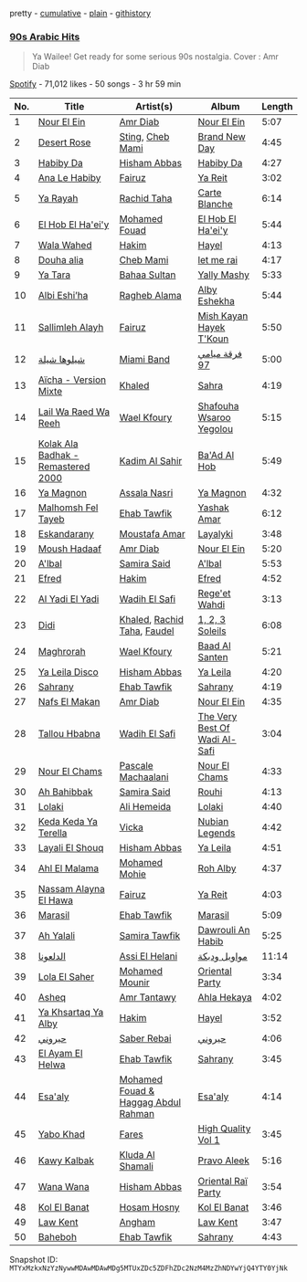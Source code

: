pretty - [cumulative](/playlists/cumulative/37i9dQZF1DXaHuo0R6jTxZ.md) - [plain](/playlists/plain/37i9dQZF1DXaHuo0R6jTxZ) - [githistory](https://github.githistory.xyz/mackorone/spotify-playlist-archive/blob/main/playlists/plain/37i9dQZF1DXaHuo0R6jTxZ)

### [90s Arabic Hits](https://open.spotify.com/playlist/37i9dQZF1DXaHuo0R6jTxZ)

> Ya Wailee! Get ready for some serious 90s nostalgia\. Cover : Amr Diab

[Spotify](https://open.spotify.com/user/spotify) - 71,012 likes - 50 songs - 3 hr 59 min

| No. | Title | Artist(s) | Album | Length |
|---|---|---|---|---|
| 1 | [Nour El Ein](https://open.spotify.com/track/3ZTuYuaV1fhdNnuIBuzTYy) | [Amr Diab](https://open.spotify.com/artist/5abSRg0xN1NV3gLbuvX24M) | [Nour El Ein](https://open.spotify.com/album/3qZ0kZ8d3F8EpvEyx0yemA) | 5:07 |
| 2 | [Desert Rose](https://open.spotify.com/track/4WhyHQ2BXi2VU1iaFbF6jv) | [Sting](https://open.spotify.com/artist/0Ty63ceoRnnJKVEYP0VQpk), [Cheb Mami](https://open.spotify.com/artist/6vZXamchcIOKzC1c3Elp4J) | [Brand New Day](https://open.spotify.com/album/1r6NoADkFvVSpyFnJjcuLe) | 4:45 |
| 3 | [Habiby Da](https://open.spotify.com/track/5N0w2n2B3OzvBZv4WjcVyA) | [Hisham Abbas](https://open.spotify.com/artist/6OQ7sfN0G1E2pZMhYW9wjG) | [Habiby Da](https://open.spotify.com/album/4L55wqHzJVwxNDHSqapcEt) | 4:27 |
| 4 | [Ana Le Habiby](https://open.spotify.com/track/7cjCNwAwKNjgxfjt1TzK4e) | [Fairuz](https://open.spotify.com/artist/0dwFxqYkvZLSA6U6XfQcDV) | [Ya Reit](https://open.spotify.com/album/10Vt1wAg974t1k5A8Z1jwp) | 3:02 |
| 5 | [Ya Rayah](https://open.spotify.com/track/57vLKSsU2gUirCUpUttlX2) | [Rachid Taha](https://open.spotify.com/artist/2URqJkDiySO0FRiAUq75FV) | [Carte Blanche](https://open.spotify.com/album/7focbr8gdZ0kgWDueX6rrF) | 6:14 |
| 6 | [El Hob El Ha'ei'y](https://open.spotify.com/track/3hQT53VbsScHcmOgZZs9I7) | [Mohamed Fouad](https://open.spotify.com/artist/4FzNAmPr13nex81xINu16D) | [El Hob El Ha'ei'y](https://open.spotify.com/album/1rBP7yd7cCeXPrH2CveD75) | 5:44 |
| 7 | [Wala Wahed](https://open.spotify.com/track/46lLvTPvCHDHKmxb33cSta) | [Hakim](https://open.spotify.com/artist/1xCRJ0XrcQKEkjk50ILWbt) | [Hayel](https://open.spotify.com/album/7aNsmE7MTPD6xH4QVCB5NW) | 4:13 |
| 8 | [Douha alia](https://open.spotify.com/track/2iz9jESHTKPur1zuTzJkru) | [Cheb Mami](https://open.spotify.com/artist/6vZXamchcIOKzC1c3Elp4J) | [let me rai](https://open.spotify.com/album/2ZjDMSjs84eCv6SVGvxExW) | 4:17 |
| 9 | [Ya Tara](https://open.spotify.com/track/1qzVBmXs4OeL8nwl7bZIMf) | [Bahaa Sultan](https://open.spotify.com/artist/2KJgliIl1dMyeOMyCcnYv7) | [Yally Mashy](https://open.spotify.com/album/3axL9aPebifeaGhmtmPbKM) | 5:33 |
| 10 | [Albi Eshi’ha](https://open.spotify.com/track/4xSukcHWU8LrtWSTjOInpM) | [Ragheb Alama](https://open.spotify.com/artist/6uOgBVYHvqTGAQ5iVHDVT7) | [Alby Eshekha](https://open.spotify.com/album/75u5u50zTx0gw9RwVtwt90) | 5:44 |
| 11 | [Sallimleh Alayh](https://open.spotify.com/track/2gVHZ9GmBjUX76jaI2syD7) | [Fairuz](https://open.spotify.com/artist/0dwFxqYkvZLSA6U6XfQcDV) | [Mish Kayan Hayek T'Koun](https://open.spotify.com/album/2ghb9Yy8zjyrgamm3SRzdI) | 5:50 |
| 12 | [شيلوها شيلة](https://open.spotify.com/track/3iYoF9GwlwE3G4ENzgTXAE) | [Miami Band](https://open.spotify.com/artist/7urgxIOb5HPPtP2ZL86BU0) | [فرقة ميامي 97](https://open.spotify.com/album/4UTxsJ5iFvHIRh8ZOPMOIQ) | 5:00 |
| 13 | [Aïcha \- Version Mixte](https://open.spotify.com/track/59TEwguuXqdtjUrdG5trEa) | [Khaled](https://open.spotify.com/artist/28ztjHIXceRRntmTUfnmUX) | [Sahra](https://open.spotify.com/album/0XID5D29qdqciKjMBsySwH) | 4:19 |
| 14 | [Lail Wa Raed Wa Reeh](https://open.spotify.com/track/0J49Oq7Y8O4CSbdZeEVSBT) | [Wael Kfoury](https://open.spotify.com/artist/09A6IffSw0t8L8sfuOCVws) | [Shafouha Wsaroo Yegolou](https://open.spotify.com/album/6EXBTvB64hbk2R6jtFiaVu) | 5:15 |
| 15 | [Kolak Ala Badhak \- Remastered 2000](https://open.spotify.com/track/2sFFcde1ToI6DVCzvWwePM) | [Kadim Al Sahir](https://open.spotify.com/artist/5FXMkwsloHI5c05GIkWpuK) | [Ba'Ad Al Hob](https://open.spotify.com/album/2Ro807NACs4StaffbQUd8A) | 5:49 |
| 16 | [Ya Magnon](https://open.spotify.com/track/0Tiq0Glqoi6AFMpiLRLX8M) | [Assala Nasri](https://open.spotify.com/artist/6MQnUjIjnIOfHDFzqBJOAl) | [Ya Magnon](https://open.spotify.com/album/3hFgffTpdfDu4y3fOnOs7X) | 4:32 |
| 17 | [Malhomsh Fel Tayeb](https://open.spotify.com/track/6amGvLtCwPRzsXvra8toV8) | [Ehab Tawfik](https://open.spotify.com/artist/7AuBGlcUaHok37yr6u963C) | [Yashak Amar](https://open.spotify.com/album/0TiLIrZnWWOfbQekPaINIi) | 6:12 |
| 18 | [Eskandarany](https://open.spotify.com/track/7ASLjRJBMltLFRyDKmOdbo) | [Moustafa Amar](https://open.spotify.com/artist/138TnQ2OZ2ObFHOjKASDvC) | [Layalyki](https://open.spotify.com/album/4GrJfxi95PEpCKmi2WVZGq) | 3:48 |
| 19 | [Moush Hadaaf](https://open.spotify.com/track/3pozehDmGhW7KSCbYbDW6j) | [Amr Diab](https://open.spotify.com/artist/5abSRg0xN1NV3gLbuvX24M) | [Nour El Ein](https://open.spotify.com/album/3qZ0kZ8d3F8EpvEyx0yemA) | 5:20 |
| 20 | [A'lbal](https://open.spotify.com/track/6HwrjWRXfzSV4fKiaDOYU5) | [Samira Said](https://open.spotify.com/artist/5zHWEsVHtXWQRxPqwJdUYD) | [A'lbal](https://open.spotify.com/album/3pDNPqfo5RZHTFU5Rdw2r0) | 5:53 |
| 21 | [Efred](https://open.spotify.com/track/2G9gFbESJG8K8PmrPrxBDI) | [Hakim](https://open.spotify.com/artist/1xCRJ0XrcQKEkjk50ILWbt) | [Efred](https://open.spotify.com/album/65MdcRzosUdJ58PtZWBqCI) | 4:52 |
| 22 | [Al Yadi El Yadi](https://open.spotify.com/track/5hiKdaRmjW8fIGECdVnFfe) | [Wadih El Safi](https://open.spotify.com/artist/3f4YDbTkTN4DzVFodIBS8Z) | [Rege'et Wahdi](https://open.spotify.com/album/6I8DNMW2zCWzt0JM2lSOzx) | 3:13 |
| 23 | [Didi](https://open.spotify.com/track/39GNZAuUKTvX1sSEfMUKGf) | [Khaled](https://open.spotify.com/artist/28ztjHIXceRRntmTUfnmUX), [Rachid Taha](https://open.spotify.com/artist/2URqJkDiySO0FRiAUq75FV), [Faudel](https://open.spotify.com/artist/3z7JrEEE9McrDXpYigPncZ) | [1, 2, 3 Soleils](https://open.spotify.com/album/6z2xalLZtysIZqpQJNkRUO) | 6:08 |
| 24 | [Maghrorah](https://open.spotify.com/track/3GjTCj3ca0XlIVs6wGyWwD) | [Wael Kfoury](https://open.spotify.com/artist/09A6IffSw0t8L8sfuOCVws) | [Baad Al Santen](https://open.spotify.com/album/6XuB4Rlnkf3V0bIlaLyCVd) | 5:21 |
| 25 | [Ya Leila Disco](https://open.spotify.com/track/04IvZrvzumdtX3sH2AmHXG) | [Hisham Abbas](https://open.spotify.com/artist/6OQ7sfN0G1E2pZMhYW9wjG) | [Ya Leila](https://open.spotify.com/album/651XwngqHNHNhwEsvOUL10) | 4:20 |
| 26 | [Sahrany](https://open.spotify.com/track/0Ky7MMa6YeAXNofU3F1hoe) | [Ehab Tawfik](https://open.spotify.com/artist/7AuBGlcUaHok37yr6u963C) | [Sahrany](https://open.spotify.com/album/5uHM1w5ArPnv1foKaRqoiI) | 4:19 |
| 27 | [Nafs El Makan](https://open.spotify.com/track/2XPnzYLx2hLHVLz6REezsr) | [Amr Diab](https://open.spotify.com/artist/5abSRg0xN1NV3gLbuvX24M) | [Nour El Ein](https://open.spotify.com/album/3qZ0kZ8d3F8EpvEyx0yemA) | 4:35 |
| 28 | [Tallou Hbabna](https://open.spotify.com/track/3vvOccEtVWGrNbPaUsyNso) | [Wadih El Safi](https://open.spotify.com/artist/3f4YDbTkTN4DzVFodIBS8Z) | [The Very Best Of Wadi Al\-Safi](https://open.spotify.com/album/2LEdgefrrQ0KRSUpT6Cnh9) | 3:04 |
| 29 | [Nour El Chams](https://open.spotify.com/track/6aza2wOUMcyM46Jx4aFHeH) | [Pascale Machaalani](https://open.spotify.com/artist/4BwpexsYvb32ZgJJsR9jP9) | [Nour El Chams](https://open.spotify.com/album/6eugJv6YMD7lrYasmyOWOf) | 4:33 |
| 30 | [Ah Bahibbak](https://open.spotify.com/track/4ZOwcp2U8eyz5SlOddYzIc) | [Samira Said](https://open.spotify.com/artist/5zHWEsVHtXWQRxPqwJdUYD) | [Rouhi](https://open.spotify.com/album/4qcW7uuWQxP5ueJBgXOBnr) | 4:13 |
| 31 | [Lolaki](https://open.spotify.com/track/3U3Mg8TxGphsn6xOXGHyQl) | [Ali Hemeida](https://open.spotify.com/artist/3sJXlwYQKVSrx9BJj0o9Af) | [Lolaki](https://open.spotify.com/album/5lysbcklI2aaHzhUqPULow) | 4:40 |
| 32 | [Keda Keda Ya Terella](https://open.spotify.com/track/3wlbAd9KLt8UcaZk0Vq5XB) | [Vicka](https://open.spotify.com/artist/1DvYjKqpI2Y3xP0hsqt29n) | [Nubian Legends](https://open.spotify.com/album/2tkQvpsJdhTkF11z83PPuf) | 4:42 |
| 33 | [Layali El Shouq](https://open.spotify.com/track/1qQzDpRp5r54W6qdCWW0VX) | [Hisham Abbas](https://open.spotify.com/artist/6OQ7sfN0G1E2pZMhYW9wjG) | [Ya Leila](https://open.spotify.com/album/651XwngqHNHNhwEsvOUL10) | 4:51 |
| 34 | [Ahl El Malama](https://open.spotify.com/track/5ROxylabINxB4l9Y6vxaBt) | [Mohamed Mohie](https://open.spotify.com/artist/0kx1MvP6InHp52v64yCRx4) | [Roh Alby](https://open.spotify.com/album/09iSw6kGLKGL65mTxXUHp9) | 4:37 |
| 35 | [Nassam Alayna El Hawa](https://open.spotify.com/track/4d7DrWvGPobIFPRi84gjm0) | [Fairuz](https://open.spotify.com/artist/0dwFxqYkvZLSA6U6XfQcDV) | [Ya Reit](https://open.spotify.com/album/10Vt1wAg974t1k5A8Z1jwp) | 4:03 |
| 36 | [Marasil](https://open.spotify.com/track/3HwYcquGa3CkKV5ysbCz9l) | [Ehab Tawfik](https://open.spotify.com/artist/7AuBGlcUaHok37yr6u963C) | [Marasil](https://open.spotify.com/album/66jInZF8WwjMbWn2nuFZss) | 5:09 |
| 37 | [Ah Yalali](https://open.spotify.com/track/2IBd5hETkThd4TNKx49uoS) | [Samira Tawfik](https://open.spotify.com/artist/0Kj6hBtl4FIOs9AJOB6Yd3) | [Dawrouli An Habib](https://open.spotify.com/album/1PQ2uPvUobUfgwOedPBHFv) | 5:25 |
| 38 | [الدلعونا](https://open.spotify.com/track/7ey7KJqVGCsKDvnMNYHMnq) | [Assi El Helani](https://open.spotify.com/artist/7Awwm6soGOr1umJYw53xdT) | [مواويل ودبكة](https://open.spotify.com/album/7q7fTrlnMQzFMwQbka1E0v) | 11:14 |
| 39 | [Lola El Saher](https://open.spotify.com/track/5r7SAP3IBS6QlAiAaXAVJe) | [Mohamed Mounir](https://open.spotify.com/artist/6hPNpOLunxxpXVwi696pYl) | [Oriental Party](https://open.spotify.com/album/1SsqOs7d7QpS3kpuzj6IjX) | 3:34 |
| 40 | [Asheq](https://open.spotify.com/track/2oru5RAnipKp3ABLrZodNM) | [Amr Tantawy](https://open.spotify.com/artist/3CGtuA8TxzMGjJ3BSyPII3) | [Ahla Hekaya](https://open.spotify.com/album/0UEaqW4PgIau35th1V7Ahv) | 4:02 |
| 41 | [Ya Khsartaq Ya Alby](https://open.spotify.com/track/1EV6LK5yWxxCe7qtY2w0Rm) | [Hakim](https://open.spotify.com/artist/1xCRJ0XrcQKEkjk50ILWbt) | [Hayel](https://open.spotify.com/album/7aNsmE7MTPD6xH4QVCB5NW) | 3:52 |
| 42 | [حيروني](https://open.spotify.com/track/0aphoVsfQe72HP7fJUWCp5) | [Saber Rebai](https://open.spotify.com/artist/7Fqe0QpkJOM26wbeHGEKbD) | [حيروني](https://open.spotify.com/album/6U2vDTuxqL4GNG5aFnAhI5) | 4:06 |
| 43 | [El Ayam El Helwa](https://open.spotify.com/track/2tVmbxRx2W0SN3OVXZfIGL) | [Ehab Tawfik](https://open.spotify.com/artist/7AuBGlcUaHok37yr6u963C) | [Sahrany](https://open.spotify.com/album/5uHM1w5ArPnv1foKaRqoiI) | 3:45 |
| 44 | [Esa'aly](https://open.spotify.com/track/2BDA9qmy0Kp47nCsWWIy8O) | [Mohamed Fouad & Haggag Abdul Rahman](https://open.spotify.com/artist/2C6nBdNa0zhNWDYGtBNh6U) | [Esa'aly](https://open.spotify.com/album/08Xmbnzwl0qmaui4ystYRJ) | 4:14 |
| 45 | [Yabo Khad](https://open.spotify.com/track/6RxNHl2RBomzslMDUCej8y) | [Fares](https://open.spotify.com/artist/501dBaY3hLn5aEWoOZha1k) | [High Quality Vol 1](https://open.spotify.com/album/1vQWKCqtIJjJYaJlKtFWxN) | 3:45 |
| 46 | [Kawy Kalbak](https://open.spotify.com/track/2OfdMNtqeQGSatCj5GEDUQ) | [Kluda Al Shamali](https://open.spotify.com/artist/12g0lOWG7yLlcKXXCxgKui) | [Pravo Aleek](https://open.spotify.com/album/3oX428wVuCAVUVTnLjrFVB) | 5:16 |
| 47 | [Wana Wana](https://open.spotify.com/track/40v2G2YDUk4oA5UZfv7evR) | [Hisham Abbas](https://open.spotify.com/artist/6OQ7sfN0G1E2pZMhYW9wjG) | [Oriental Raï Party](https://open.spotify.com/album/3LFSYJfcUd31sIirhLZd3e) | 3:54 |
| 48 | [Kol El Banat](https://open.spotify.com/track/7vkAPKkPueYzvKlZwkdRg3) | [Hosam Hosny](https://open.spotify.com/artist/5JKkcTkbVqPtw616ndmpGf) | [Kol El Banat](https://open.spotify.com/album/4oES7O54cJB2yjBXR94xhq) | 3:46 |
| 49 | [Law Kent](https://open.spotify.com/track/65iXruEgoZEcCThhLWAmgU) | [Angham](https://open.spotify.com/artist/0IiR4LJwslf6HBSdk9W3Dg) | [Law Kent](https://open.spotify.com/album/7p1TAYfTv8WNTOuBz9LQXc) | 3:47 |
| 50 | [Baheboh](https://open.spotify.com/track/2UuStUhhyOOOXISDgn0lMp) | [Ehab Tawfik](https://open.spotify.com/artist/7AuBGlcUaHok37yr6u963C) | [Sahrany](https://open.spotify.com/album/7lSz0EJJ5fAABoP7CVIPN5) | 4:43 |

Snapshot ID: `MTYxMzkxNzYzNywwMDAwMDAwMDg5MTUxZDc5ZDFhZDc2NzM4MzZhNDYwYjQ4YTY0YjNk`
